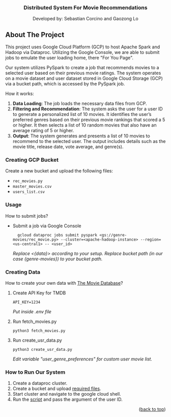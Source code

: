 <a name="readme-top"></a>

<!-- PROJECT LOGO -->
<div align="center">
  <h3 align="center">Distributed System For Movie Recommendations</h3>

  <p align="center">
   Developed by: Sebastian Corcino and Gaozong Lo
  </p>
</div>

<!-- ABOUT THE PROJECT -->

## About The Project

This project uses Google Cloud Platform (GCP) to host Apache Spark and Hadoop via Dataproc. Utilizing the Google Console, we are able to submit jobs to emulate the user loading home, there "For You Page".

Our system utilizes PySpark to create a job that recommends movies to a selected user based on their  previous movie ratings. The system operates on a movie dataset and user dataset stored in Google Cloud Storage (GCP) via a bucket path, which is accessed by the PySpark job. 

How it works:
1. **Data Loading**: The job loads the necessary data files from GCP. 
2. **Filtering and Recommendation**: The system asks the user for a user ID to generate a personalized list of 10 movies. It identifies the user’s preferred genres based on their previous movie rankings that scored a 5 or higher. It then selects a list of 10 random movies that also have an average rating of 5 or higher. 
3. **Output**: The system generates and presents a list of 10 movies to recommend to the selected user. The output includes details such as the movie title, release date, vote average, and genre(s). 

### Creating GCP Bucket

Create a new bucket and upload the following files:
- `rec_movies.py`
- `master_movies.csv`
- `users_list.csv`

### Usage

How to submit jobs?

- Submit a job via Google Console

  ```
    gcloud dataproc jobs submit pyspark <gs://genre-movies/rec_movie.py> --cluster=<apache-hadoop-instance> --region=<us-central1> -- <user_id>
  ```

    _Replace <{data}> according to your setup._
    _Replace bucket path (in our case {genre-movies}) to your bucket path._

### Creating Data

How to create your own data with [The Movie Database](https://developer.themoviedb.org/docs/getting-started)?

1. Create API Key for TMDB

   ```
   API_KEY=1234
   ```
    _Put inside .env file_

2. Run fetch_movies.py

    ```
    python3 fetch_movies.py
    ```

3. Run create_usr_data.py
    ```
    python3 create_usr_data.py
    ```
    _Edit variable "user_genre_preferences" for custom user movie list._

### How to Run Our System

1. Create a dataproc cluster.
2. Create a bucket and upload [required files](#creating-gcp-bucket).
3. Start cluster and navigate to the google cloud shell.
4. Run the [script](#usage) and pass the argument of the user ID.

<p align="right">(<a href="#readme-top">back to top</a>)</p>